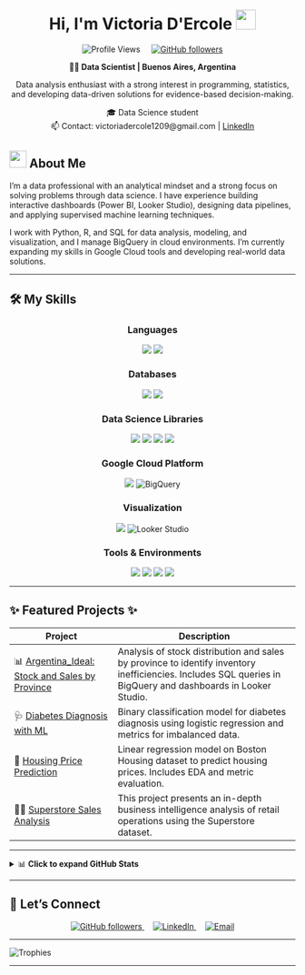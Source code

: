 
<h1 align="center"><b>Hi, I'm Victoria D'Ercole</b> <img src="https://media.giphy.com/media/hvRJCLFzcasrR4ia7z/giphy.gif" width="35"></h1>
<p align="center">
  <img src="https://komarev.com/ghpvc/?username=victoriadercole1209&label=Profile%20views&color=0e75b6&style=flat" alt="Profile Views" />
  &nbsp;&nbsp;&nbsp;
  <a href="https://github.com/victoriadercole1209">
    <img src="https://img.shields.io/github/followers/victoriadercole1209?label=Followers&style=social" alt="GitHub followers">
  </a>
</p>

<p align="center">
  <b>👩‍💻 Data Scientist | Buenos Aires, Argentina</b>  
</p>

<p align="center">
  Data analysis enthusiast with a strong interest in programming, statistics, and developing data-driven solutions for evidence-based decision-making.
</p>

<p align="center">
  🎓 Data Science student  
  <br>
  📫 Contact: victoriadercole1209@gmail.com | <a href="https://www.linkedin.com/in/maria-victoria-dercole/">LinkedIn</a>
</p>




## <img src="https://media.giphy.com/media/ObNTw8Uzwy6KQ/giphy.gif" width="30px">&nbsp;About Me

I’m a data professional with an analytical mindset and a strong focus on solving problems through data science. I have experience building interactive dashboards (Power BI, Looker Studio), designing data pipelines, and applying supervised machine learning techniques.

I work with Python, R, and SQL for data analysis, modeling, and visualization, and I manage BigQuery in cloud environments. I’m currently expanding my skills in Google Cloud tools and developing real-world data solutions.

---

## 🛠️ My Skills

<div align="center">

### Languages
<img src="https://img.shields.io/badge/python-3670A0?style=for-the-badge&logo=python&logoColor=ffdd54"/>
<img src="https://img.shields.io/badge/r-%23276DC3.svg?style=for-the-badge&logo=r&logoColor=white"/>

### Databases
<img src="https://img.shields.io/badge/mysql-4479A1.svg?style=for-the-badge&logo=mysql&logoColor=white"/>
<img src="https://img.shields.io/badge/sqlite-%2307405e.svg?style=for-the-badge&logo=sqlite&logoColor=white"/>

### Data Science Libraries
<img src="https://img.shields.io/badge/numpy-%23013243.svg?style=for-the-badge&logo=numpy&logoColor=white"/>
<img src="https://img.shields.io/badge/pandas-%23150458.svg?style=for-the-badge&logo=pandas&logoColor=white"/>
<img src="https://img.shields.io/badge/Matplotlib-%23ffffff.svg?style=for-the-badge&logo=Matplotlib&logoColor=black"/>
<img src="https://img.shields.io/badge/scikit--learn-%23F7931E.svg?style=for-the-badge&logo=scikit-learn&logoColor=white"/>

### Google Cloud Platform
<img src="https://img.shields.io/badge/GoogleCloud-%234285F4.svg?style=for-the-badge&logo=google-cloud&logoColor=white"/>
<img src="https://img.shields.io/badge/BigQuery-4285F4?style=for-the-badge&logo=googlecloud&logoColor=white" alt="BigQuery"/>

### Visualization
<img src="https://img.shields.io/badge/power_bi-F2C811?style=for-the-badge&logo=powerbi&logoColor=black"/>
<img src="https://img.shields.io/badge/Looker%20Studio-4285F4?style=for-the-badge&logo=googleanalytics&logoColor=white" alt="Looker Studio"/>

### Tools & Environments
<img src="https://img.shields.io/badge/Ubuntu-E95420?style=for-the-badge&logo=ubuntu&logoColor=white"/>
<img src="https://img.shields.io/badge/Visual%20Studio%20Code-0078d7.svg?style=for-the-badge&logo=visual-studio-code&logoColor=white"/>
<img src="https://img.shields.io/badge/Spyder-838485?style=for-the-badge&logo=spyder%20ide&logoColor=maroon"/>
<img src="https://img.shields.io/badge/jupyter-%23FA0F00.svg?style=for-the-badge&logo=jupyter&logoColor=white"/>

</div>

---

## ✨ Featured Projects ✨

| Project | Description |
|--------|-------------|
| 📊 [Argentina_Ideal: Stock and Sales by Province](https://github.com/victoriadercole1209/argentina_ideal_infraestructura) | Analysis of stock distribution and sales by province to identify inventory inefficiencies. Includes SQL queries in BigQuery and dashboards in Looker Studio. |
| 🩺 [Diabetes Diagnosis with ML](https://github.com/victoriadercole1209/diabetes_classification_project_) | Binary classification model for diabetes diagnosis using logistic regression and metrics for imbalanced data. |
| 📐 [Housing Price Prediction](https://github.com/victoriadercole1209/housing_price_prediction) | Linear regression model on Boston Housing dataset to predict housing prices. Includes EDA and metric evaluation. |
| 👩‍💻 [Superstore Sales Analysis](https://github.com/victoriadercole1209/analisis_ventas_superstore) | This project presents an in-depth business intelligence analysis of retail operations using the Superstore dataset. |
---

<details>
<summary>📊 <b>Click to expand GitHub Stats</b></summary>

### 📈 Activity & Contributions

<div align="center">
     <img src="https://github-readme-activity-graph.vercel.app/graph?username=victoriadercole1209&theme=react-dark&hide_border=true&area=true" alt="GitHub activity graph" />
</div>

### 🔥 General Stats

<div align="center">
  <img src="https://github-readme-stats.vercel.app/api?username=victoriadercole1209&show_icons=true&theme=algolia&hide_title=true&hide_border=true" height="180px" />
  <img src="https://github-readme-streak-stats.herokuapp.com/?user=victoriadercole1209&theme=algolia&hide_border=true" height="180px" />
</div>

### 🌍 Most Used Languages

<div align="center">
  <img src="https://github-readme-stats.vercel.app/api/top-langs/?username=victoriadercole1209&langs_count=8&layout=compact&theme=algolia&hide_border=true" />
</div>

</details>


---

## 🤝 Let’s Connect

<p align="center">
  <a href="https://github.com/victoriadercole1209">
    <img src="https://img.shields.io/github/followers/victoriadercole1209?label=Follow&style=social" alt="GitHub followers">
  </a>
  &nbsp;&nbsp;&nbsp;
  <a href="https://www.linkedin.com/in/maria-victoria-dercole/">
    <img src="https://img.shields.io/badge/LinkedIn-Connect-blue?logo=linkedin&style=social" alt="LinkedIn">
  </a>
  &nbsp;&nbsp;&nbsp;
  <a href="mailto:victoriadercole1209@gmail.com">
    <img src="https://img.shields.io/badge/Email-Write%20me-red?logo=gmail&style=social" alt="Email">
  </a>
</p>


---

![Trophies](https://github-profile-trophy.vercel.app/?username=victoriadercole1209&theme=algolia&no-bg=true&margin-w=15)


---
